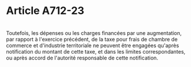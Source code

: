 # Article A712-23

<p><br/>Toutefois, les dépenses ou les charges financées par une augmentation, par rapport à l'exercice précédent, de la taxe pour frais de      chambre de commerce et d'industrie territoriale ne peuvent être engagées qu'après notification du montant de cette taxe, et dans les limites correspondantes, ou après accord de l'autorité responsable de cette notification.</p>
